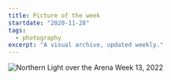 ```yaml
---
title: Picture of the week
startdate: "2020-11-28"
tags:
  - photography
excerpt: "A visual archive, updated weekly."
---
```

![Northern Light over the Arena](https://res.cloudinary.com/dbi2zounq/image/upload/v1649163155/Picture%20of%20the%20week/2022%20week%2013.jpg)
Week 13, 2022